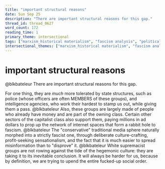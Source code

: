 ```yaml
---
title: "important structural reasons"
date: Sun Sep 25
description: "There are important structural reasons for this gap."
thread_id: thread_0627
word_count: 172
reading_time: 1
primary_theme: intersectional
tags: ["marxism_historical materialism", "fascism analysis", "political economy", "cultural criticism"]
intersectional_themes: ["marxism_historical materialism", "fascism analysis", "political economy", "cultural criticism"]
---
```


# important structural reasons

@blkbateleur There are important structural reasons for this gap.

For one thing, they are *much* more tolerated by state structures, such as police (whose officers are often MEMBERS of these groups), and intelligence agencies, who work their hardest to stamp us out, while giving them a pass. @blkbateleur Also, these groups are largely made of people who already have money and are part of the owning class. Certain other sectors of the capitalist class also support them, paying millions in ad dollars to prop up the network of internet spaces that form a rabbit hole to fascism. @blkbateleur The "conservative" traditional media sphere naturally morphed into a strictly fascist one, through deliberate culture-crafting, profit-seeking sensationalism, and the fact that it is much easier to spread misinformation than to "disprove" it. @blkbateleur White supremacist groups are not rowing against the tide of the hegemonic culture: they are taking it to its inevitable conclusion. It will always be harder for us, because by definition, we are trying to upend the entire fucked-up social order.